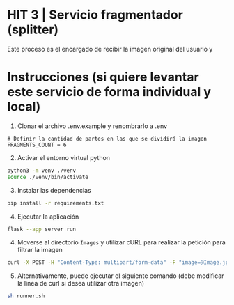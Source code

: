 # HIT 3 | Servicio fragmentador (splitter)

Este proceso es el encargado de recibir la imagen original del usuario y

# Instrucciones (si quiere levantar este servicio de forma individual y local)

1. Clonar el archivo .env.example y renombrarlo a .env

```
# Definir la cantidad de partes en las que se dividirá la imagen
FRAGMENTS_COUNT = 6
```

2. Activar el entorno virtual python

```bash
python3 -m venv ./venv
source ./venv/bin/activate
```

3. Instalar las dependencias

```bash
pip install -r requirements.txt
```

4. Ejecutar la aplicación

```bash
flask --app server run
```

4. Moverse al directorio `Images` y utilizar cURL para realizar la petición para filtrar la imagen

```bash
curl -X POST -H "Content-Type: multipart/form-data" -F "image=@Image.jpg" -w '\nTiempo total: %{time_total}s\n' http://localhost:5001/api/sobel
```

5. Alternativamente, puede ejecutar el siguiente comando (debe modificar la linea de curl si desea utilizar otra imagen)

```bash
sh runner.sh
```
